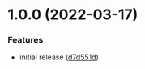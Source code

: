 # 1.0.0 (2022-03-17)


### Features

* initial release ([d7d551d](https://github.com/ivopr/karma/commit/d7d551d20eab0c060b9b2a983a9808f21a883f24))
